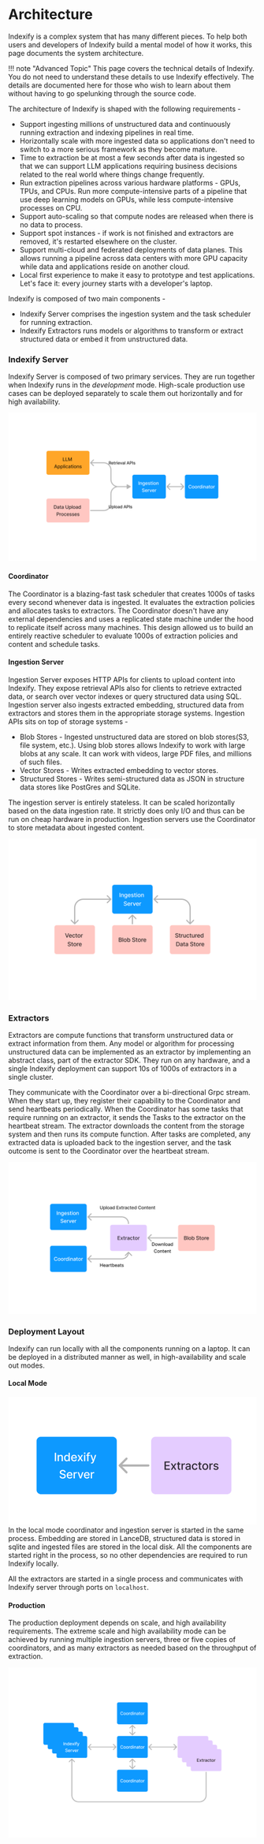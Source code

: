 # Architecture

Indexify is a complex system that has many different pieces. To help both users and developers of Indexify build a mental model of how it works, this page documents the system architecture.

!!! note "Advanced Topic"
    This page covers the technical details of Indexify. You do not need to understand these details to use Indexify effectively. The details are documented here for those who wish to learn about them without having to go spelunking through the source code.

The architecture of Indexify is shaped with the following requirements - 

- Support ingesting millions of unstructured data and continuously running extraction and indexing pipelines in real time.
- Horizontally scale with more ingested data so applications don't need to switch to a more serious framework as they become mature.
- Time to extraction be at most a few seconds after data is ingested so that we can support LLM applications requiring business decisions related to the real world where things change frequently.
- Run extraction pipelines across various hardware platforms - GPUs, TPUs, and CPUs. Run more compute-intensive parts of a pipeline that use deep learning models on GPUs, while less compute-intensive processes on CPU.
- Support auto-scaling so that compute nodes are released when there is no data to process. 
- Support spot instances - if work is not finished and extractors are removed, it's restarted elsewhere on the cluster.
- Support multi-cloud and federated deployments of data planes. This allows running a pipeline across data centers with more GPU capacity while data and applications reside on another cloud.
- Local first experience to make it easy to prototype and test applications. Let's face it: every journey starts with a developer's laptop. 

Indexify is composed of two main components -
- Indexify Server comprises the ingestion system and the task scheduler for running extraction.
- Indexify Extractors runs models or algorithms to transform or extract structured data or embed it from unstructured data.


### Indexify Server 

Indexify Server is composed of two primary services. They are run together when Indexify runs in the *development* mode. High-scale production use cases can be deployed separately to scale them out horizontally and for high availability.

![Indexify Server Layout](images/Indexify_Architecture_Server.png)
#### Coordinator
The Coordinator is a blazing-fast task scheduler that creates 1000s of tasks every second whenever data is ingested. It evaluates the extraction policies and allocates tasks to extractors. The Coordinator doesn't have any external dependencies and uses a replicated state machine under the hood to replicate itself across many machines. This design allowed us to build an entirely reactive scheduler to evaluate 1000s of extraction policies and content and schedule tasks. 

#### Ingestion Server
Ingestion Server exposes HTTP APIs for clients to upload content into Indexify. They expose retrieval APIs also for clients to retrieve extracted data, or search over vector indexes or query structured data using SQL. Ingestion server also ingests extracted embedding, structured data from extractors and stores them in the appropriate storage systems.
Ingestion APIs sits on top of storage systems -

- Blob Stores - Ingested unstructured data are stored on blob stores(S3, file system, etc.). Using blob stores allows Indexify to work with large blobs at any scale. It can work with videos, large PDF files, and millions of such files.
- Vector Stores - Writes extracted embedding to vector stores. 
- Structured Stores - Writes semi-structured data as JSON in structure data stores like PostGres and SQLite.

The ingestion server is entirely stateless. It can be scaled horizontally based on the data ingestion rate. It strictly does only I/O and thus can be run on cheap hardware in production. Ingestion servers use the Coordinator to store metadata about ingested content.

![Ingestion Server](images/Indexify_Architecture_Ingestion_Server.png)

### Extractors
Extractors are compute functions that transform unstructured data or extract information from them. Any model or algorithm for processing unstructured data can be implemented as an extractor by implementing an abstract class, part of the extractor SDK. They run on any hardware, and a single Indexify deployment can support 10s of 1000s of extractors in a single cluster. 

They communicate with the Coordinator over a bi-directional Grpc stream. When they start up, they register their capability to the Coordinator and send heartbeats periodically. When the Coordinator has some tasks that require running on an extractor, it sends the Tasks to the extractor on the heartbeat stream. The extractor downloads the content from the storage system and then runs its compute function. After tasks are completed, any extracted data is uploaded back to the ingestion server, and the task outcome is sent to the Coordinator over the heartbeat stream.

![Extractors](images/Indexify_Architecture_Extractors.png)

### Deployment Layout 

Indexify can run locally with all the components running on a laptop. It can be deployed in a distributed manner as well, in high-availability and scale out modes. 

#### Local Mode

![Indexify Local](images/Indexify_Architecture_Local.png)
In the local mode coordinator and ingestion server is started in the same process. Embedding are stored in LanceDB, structured data is stored in sqlite and ingested files are stored in the local disk. All the components are started right in the process, so no other dependencies are required to run Indexify locally.

All the extractors are started in a single process and communicates with Indexify server through ports on `localhost`. 


#### Production
The production deployment depends on scale, and high availability requirements. The extreme scale and high availability mode can be achieved by running multiple ingestion servers, three or five copies of coordinators, and as many extractors as needed based on the throughput of extraction.

![Indexify Distributed](images/Indexify_Architecture_Distributed.png)

